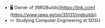 - 🖥️ Owner of [NRGBuilds](https://link.com](https://www.jawa.gg/sp/35131/nrgbuilds)
- ✏️ Studying Computer Engineering at SDSU
